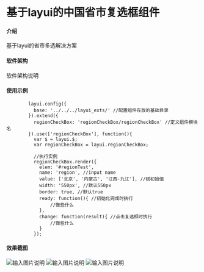 # 基于layui的中国省市复选框组件

#### 介绍
基于layui的省市多选解决方案

#### 软件架构
软件架构说明


#### 使用示例


```
        layui.config({
		  base: '../../../layui_exts/' //配置组件存放的基础目录
		}).extend({
		  regionCheckBox: 'regionCheckBox/regionCheckBox' //定义组件模块名
		}).use(['regionCheckBox'], function(){
		  var $ = layui.$;
		  var regionCheckBox = layui.regionCheckBox;
		  
		  //执行实例
		  regionCheckBox.render({
			elem: '#regionTest',
			name: 'region', //input name
			value: ['北京', '内蒙古', '江西-九江'], //赋初始值
			width: '550px', //默认550px
			border: true, //默认true
			ready: function(){ //初始化完成时执行
				//做些什么
			},
			change: function(result){ //点击复选框时执行
				//做些什么
			}
		  });
```

#### 效果截图
![输入图片说明](https://images.gitee.com/uploads/images/2020/0501/162811_9a3fe9c6_5563527.png "微信截图_20200501162506.png")
![输入图片说明](https://images.gitee.com/uploads/images/2020/0501/162825_de117f69_5563527.png "微信截图_20200501162532.png")
![输入图片说明](https://images.gitee.com/uploads/images/2020/0501/162836_74da12f7_5563527.png "微信截图_20200501162544.png")
